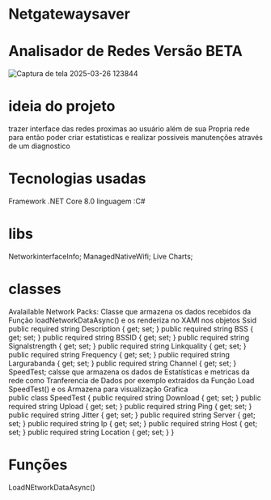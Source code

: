 # Netgatewaysaver  

# Analisador de Redes Versão BETA
 
![Captura de tela 2025-03-26 123844](https://github.com/user-attachments/assets/84ec08f3-bcfe-45f9-9894-5aa549bcb3ed)


# ideia do projeto

 trazer interface das redes proximas ao usuário  além  de sua Propria rede para então poder criar estatisticas e realizar possiveis manutenções através  de um diagnostico


 # Tecnologias usadas 

 Framework .NET Core 8.0 
 linguagem :C#

 # libs

NetworkinterfaceInfo;
ManagedNativeWifi;
Live Charts;
 # classes 

 Avalailable Network Packs: Classe que armazena os dados recebidos da Função loadNetworkDataAsync() e os renderiza no XAMl nos objetos Ssid 
            public required string Description { get; set; }
            public required string BSS { get; set; }
            public required string BSSID { get; set; }
            public required string Signalstrength { get; set; }
            public required string Linkquality { get; set; }
            public required string Frequency { get; set; }
            public required string Largurabanda { get; set; }
            public required string Channel { get; set; }
 SpeedTest;
   calsse que armazena os dados de Estatísticas  e metricas da rede como Tranferencia de Dados por exemplo extraidos da Função Load SpeedTest() e os Armazena para visualização Grafica  
public class SpeedTest
{
    public required string Download { get; set; }
    public required string Upload { get; set; }
    public required string Ping { get; set; }
    public required string Jitter { get; set; }
    public required string Server { get; set; }
    public required string Ip { get; set; }
    public required string Host { get; set; }
    public required string Location { get; set; }
}

# Funções

 LoadNEtworkDataAsync()



